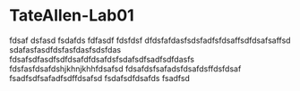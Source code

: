 # TateAllen-Lab01
fdsaf
dsfasd
fsdafds
fdfasdf
fdsfdsf
dfdsfafdasfsdsfadfsfdsaffsdfdsafsaffsd
sdafasfasdfdsfasfdasfsdsfdas
fdsafsdfasdfsdfdsafdfdsafdsfsdafsdfsadfsdfdasfs
fdsfasfdsafdshjkhnjkhhfdsafsd
fdsafdsfsafadsfdsafdsffdsfdsaf
fsadfsdfsafadfsdffdsafsd
fsdafsdfdsafds
fsadfsd
